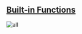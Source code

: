 [Built-in Functions](https://docs.python.org/3/library/functions.html#format)
--------------------
 
![all](~/sample/stdlib/builtin_functions/func.png)



